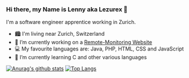 ### Hi there, my Name is Lenny aka Lezurex 👋

I'm a software engineer apprentice working in Zurich.

- 🏙 I'm living near Zurich, Switzerland
- 🔭 I’m currently working on a [Remote-Monitoring Website](https://github.com/VoxCrafterLP/Remote-Monitoring)
- 💻 My favourite languages are: Java, PHP, HTML, CSS and JavaScript
- 🌱 I’m currently learning C and other various languages

<!--
**Lezurex/Lezurex** is a ✨ _special_ ✨ repository because its `README.md` (this file) appears on your GitHub profile.

Here are some ideas to get you started:

- 🔭 I’m currently working on ...
- 🌱 I’m currently learning ...
- 👯 I’m looking to collaborate on ...
- 🤔 I’m looking for help with ...
- 💬 Ask me about ...
- 📫 How to reach me: ...
- 😄 Pronouns: ...
- ⚡ Fun fact: ...
-->
[![Anurag's github stats](https://github-readme-stats.vercel.app/api?username=Lezurex)](https://github.com/anuraghazra/github-readme-stats)
[![Top Langs](https://github-readme-stats.vercel.app/api/top-langs/?username=Lezurex)](https://github.com/anuraghazra/github-readme-stats)
